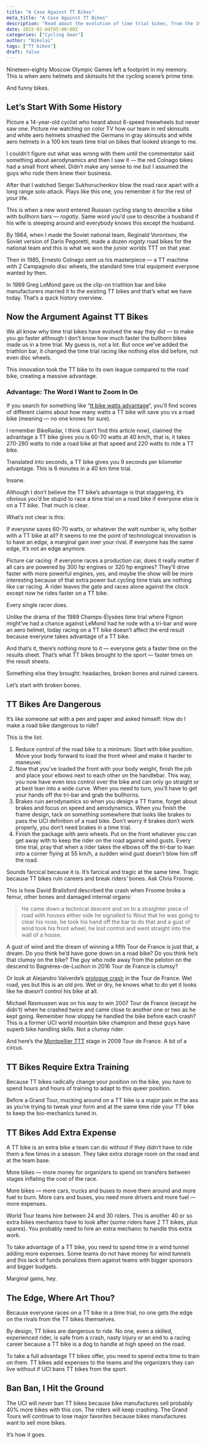 ```yaml
---
title: "A Case Against TT Bikes"
meta_title: "A Case Against TT Bikes"
description: "Read about the evolution of time trial bikes, from the 1980 Moscow Olympics to modern-day racing, and why these aero machines might be more dangerous than they’re worth."
date: 2022-02-04T05:00:00Z
categories: ["Cycling Gear"]
author: "Nikolai"
tags: ["TT bikes"]
draft: false
---
```


Nineteen-eighty Moscow Olympic Games left a footprint in my memory. This is when aero helmets and skinsuits hit the cycling scene’s prime time.

And funny bikes.

## Let’s Start With Some History

Picture a 14-year-old cyclist who heard about 6-speed freewheels but never saw one. Picture me watching on color TV how our team in red skinsuits and white aero helmets smashed the Germans in gray skinsuits and white aero helmets in a 100 km team time trial on bikes that looked strange to me.

I couldn’t figure out what was wrong with them until the commentator said something about aerodynamics and then I saw it — the red Colnago bikes had a small front wheel. Didn’t make any sense to me but I assumed the guys who rode them knew their business.

After that I watched Sergei Sukhoruchenkov blow the road race apart with a long range solo attack. Plays like this one, you remember it for the rest of your life.

This is when a new word entered Russian cycling slang to describe a bike with bullhorn bars — *rogatiy*. Same word you’d use to describe a husband if his wife is sleeping around and everybody knows this except the husband.

By 1984, when I made the Soviet national team, Reginald Vorontsov, the Soviet version of Dario Pegoretti, made a dozen *rogaty* road bikes for the national team and this is what we won the junior worlds TTT on that year.

Then in 1985, Ernesto Colnago sent us his masterpiece — a TT machine with 2 Campagnolo disc wheels, the standard time trial equipment everyone wanted by then.

In 1989 Greg LeMond gave us the clip-on triathlon bar and bike manufacturers married it to the existing TT bikes and that’s what we have today. That’s a quick history overview.

## Now the Argument Against TT Bikes

We all know why time trial bikes have evolved the way they did — to make you go faster although I don’t know how much faster the bullhorn bikes made us in a time trial. My guess is, not a lot. But once we’ve added the triathlon bar, it changed the time trial racing like nothing else did before, not even disc wheels.

This innovation took the TT bike to its own league compared to the road bike, creating a massive advantage.

### Advantage: The Word I Want to Zoom In On

If you search for something like “[tt bike watts advantage](https://www.google.com/search?q=tt+bike+watts+advantage)“, you’ll find scores of different claims about how many watts a TT bike will save you vs a road bike (meaning — no one knows for sure).

I remember BikeRadar, I think (can’t find this article now), claimed the advantage a TT bike gives you is 60-70 watts at 40 km/h, that is, it takes 270-280 watts to ride a road bike at that speed and 220 watts to ride a TT bike.

Translated into seconds, a TT bike gives you 9 seconds per kilometer advantage. This is 6 minutes in a 40 km time trial.

Insane.

Although I don’t believe the TT bike’s advantage is that staggering, it’s obvious you’d be stupid to race a time trial on a road bike if everyone else is on a TT bike. That much is clear.

What’s not clear is this:

If everyone saves 60-70 watts, or whatever the watt number is, why bother with a TT bike at all? It seems to me the point of technological innovation is to have an edge, a marginal gain over your rival. If everyone has the same edge, it’s not an edge anymore.

Picture car racing: if everyone races a production car, does it really matter if all cars are powered by 300 hp engines or 320 hp engines? They’ll drive faster with more powerful engines, yes, and maybe the show will be more interesting because of that extra power but cycling time trials are nothing like car racing. A rider leaves the gate and races alone against the clock except now he rides faster on a TT bike.

Every single racer does.

Unlike the drama of the 1989 Champs-Élysées time trial where Fignon might’ve had a chance against LeMond had he rode with a tri-bar and wore an aero helmet, today racing on a TT bike doesn’t affect the end result because everyone takes advantage of a TT bike.

And that’s it, there’s nothing more to it — everyone gets a faster time on the results sheet. That’s what TT bikes brought to the sport — faster times on the result sheets.

Something else they brought: headaches, broken bones and ruined careers.

Let’s start with broken bones.

## TT Bikes Are Dangerous

It’s like someone sat with a pen and paper and asked himself: How do I make a road bike dangerous to ride?

This is the list:

1. Reduce control of the road bike to a minimum. Start with bike position. Move your body forward to load the front wheel and make it harder to maneuver.
2. Now that you’ve loaded the front with your body weight, finish the job and place your elbows next to each other on the handlebar. This way, you now have even less control over the bike and can only go straight or at best lean into a wide curve. When you need to turn, you’ll have to get your hands off the tri-bar and grab the bullhorns.
3. Brakes ruin aerodynamics so when you design a TT frame, forget about brakes and focus on speed and aerodynamics. When you finish the frame design, tack on something somewhere that looks like brakes to pass the UCI definition of a road bike. Don’t worry if brakes don’t work properly, you don’t need brakes in a time trial.
4. Finish the package with aero wheels. Put on the front whatever you can get away with to keep the rider on the road against wind gusts. Every time trial, pray that when a rider takes the elbows off the tri-bar to lean into a corner flying at 55 km/h, a sudden wind gust doesn’t blow him off the road.

Sounds farcical because it is. It’s farcical and tragic at the same time. Tragic because TT bikes ruin careers and break riders’ bones. Ask Chris Froome.

This is how David Brailsford described the crash when Froome broke a femur, other bones and damaged internal organs:

> He came down a technical descent and on to a straighter piece of road with houses either side he signalled to Wout that he was going to clear his nose, he took his hand off the bar to do that and a gust of wind took his front wheel, he lost control and went straight into the wall of a house.

A gust of wind and the dream of winning a fifth Tour de France is just that, a dream. Do you think he’d have gone down on a road bike? Do you think he’s that clumsy on the bike? The guy who rode away from the peloton on the descend to Bagnères-de-Luchon in 2016 Tour de France is clumsy?

Or look at Alejandro Valverde’s [prologue crash](https://youtu.be/Sm7eWRrs2Vo) in the Tour de France. Wet road, yes but this is an old pro. Wet or dry, he knows what to do yet it looks like he doesn’t control his bike at all.

Michael Rasmussen was on his way to win 2007 Tour de France (except he didn’t) when he crashed twice and came close to another one or two as he kept going. Remember how sloppy he handled the bike before each crash? This is a former UCI world mountain bike champion and these guys have superb bike handling skills. Not a clumsy rider.

And here’s the [Montpellier TTT](https://youtu.be/YkavqwWZRg0?t=1088) stage in 2009 Tour de France. A bit of a circus.

## TT Bikes Require Extra Training

Because TT bikes radically change your position on the bike, you have to spend hours and hours of training to adapt to this queer position.

Before a Grand Tour, mucking around on a TT bike is a major pain in the ass as you’re trying to tweak your form and at the same time ride your TT bike to keep the bio-mechanics tuned in.

## TT Bikes Add Extra Expense

A TT bike is an extra bike a team can do without if they didn’t have to ride them a few times in a season. They take extra storage room on the road and at the team base.

More bikes — more money for organizers to spend on transfers between stages inflating the cost of the race.

More bikes — more cars, trucks and buses to move them around and more fuel to burn. More cars and buses, you need more drivers and more fuel — more expenses.

World Tour teams hire between 24 and 30 riders. This is another 40 or so extra bikes mechanics have to look after (some riders have 2 TT bikes, plus spares). You probably need to hire an extra mechanic to handle this extra work.

To take advantage of a TT bike, you need to spend time in a wind tunnel adding more expenses. Some teams do not have money for wind tunnels and this lack of funds penalizes them against teams with bigger sponsors and bigger budgets.

Marginal gains, hey.

## The Edge, Where Art Thou?

Because everyone races on a TT bike in a time trial, no one gets the edge on the rivals from the TT bikes themselves.

By design, TT bikes are dangerous to ride. No one, even a skilled, experienced rider, is safe from a crash, nasty injury or an end to a racing career because a TT bike is a dog to handle at high speed on the road.

To take a full advantage TT bikes offer, you need to spend extra time to train on them. TT bikes add expenses to the teams and the organizers they can live without if UCI bans TT bikes from the sport.

## Ban Ban, I Hit the Ground

The UCI will never ban TT bikes because bike manufactures sell probably 40% more bikes with this con. The riders will keep crashing. The Grand Tours will continue to lose major favorites because bikes manufactures want to sell more bikes.

It’s how it goes.